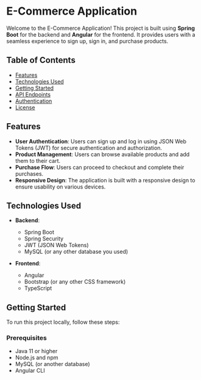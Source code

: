 # E-Commerce Application

Welcome to the E-Commerce Application! This project is built using **Spring Boot** for the backend and **Angular** for the frontend. It provides users with a seamless experience to sign up, sign in, and purchase products.

## Table of Contents

- [Features](#features)
- [Technologies Used](#technologies-used)
- [Getting Started](#getting-started)
- [API Endpoints](#api-endpoints)
- [Authentication](#authentication)
- [License](#license)

## Features

- **User Authentication**: Users can sign up and log in using JSON Web Tokens (JWT) for secure authentication and authorization.
- **Product Management**: Users can browse available products and add them to their cart.
- **Purchase Flow**: Users can proceed to checkout and complete their purchases.
- **Responsive Design**: The application is built with a responsive design to ensure usability on various devices.

## Technologies Used

- **Backend**: 
  - Spring Boot
  - Spring Security
  - JWT (JSON Web Tokens)
  - MySQL (or any other database you used)

- **Frontend**: 
  - Angular
  - Bootstrap (or any other CSS framework)
  - TypeScript

## Getting Started

To run this project locally, follow these steps:

### Prerequisites

- Java 11 or higher
- Node.js and npm
- MySQL (or another database)
- Angular CLI


